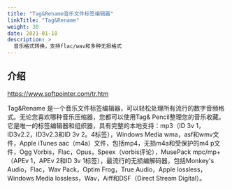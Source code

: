 ```yaml
---
title: "Tag&Rename音乐文件标签编辑器"
linkTitle: "Tag&Rename"
weight: 30
date: 2021-01-18
description: >
  音乐格式转换，支持flac/wav和多种无损格式
---
```


## 介绍

https://www.softpointer.com/tr.htm

Tag&Rename 是一个音乐文件标签编辑器，可以轻松处理所有流行的数字音频格式。无论您喜欢哪种音乐压缩器，您都可以使用Tag& Pencil整理您的音乐收藏。它是唯一的标签编辑器和组织器，具有完整的本地支持：mp3（ID 3v 1，ID3v2.2，ID3v2.3和ID 3v 2。4标签），Windows Media wma，asf和wmv文件，Apple iTunes aac（m4a）文件，包括mp4，无损m4a和受保护的m4 p文件，Ogg Vorbis，Flac，Opus，Speex（vorbis评论），MusePack mpc/mp+（APEv 1，APEv 2和ID 3v 1标签），最流行的无损编解码器，包括Monkey's Audio，Flac，Wav Pack，Optim Frog，True Audio，Apple lossless，Windows Media lossless，Wav，Aiff和DSF（Direct Stream Digital）。



